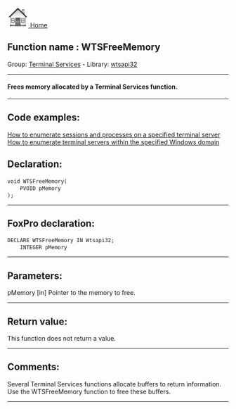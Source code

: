 [<img src="../../images/home.png"> Home ](https://github.com/VFPX/Win32API)  

## Function name : WTSFreeMemory
Group: [Terminal Services](../../functions_group.md#Terminal_Services)  -  Library: [wtsapi32](../../Libraries.md#wtsapi32)  
***  


#### Frees memory allocated by a Terminal Services function.

***  


## Code examples:
[How to enumerate sessions and processes on a specified terminal server](../../samples/sample_519.md)  
[How to enumerate terminal servers within the specified Windows domain](../../samples/sample_520.md)  

## Declaration:
```foxpro  
void WTSFreeMemory(
	PVOID pMemory
);  
```  
***  


## FoxPro declaration:
```foxpro  
DECLARE WTSFreeMemory IN Wtsapi32;
	INTEGER pMemory  
```  
***  


## Parameters:
pMemory 
[in] Pointer to the memory to free.   
***  


## Return value:
This function does not return a value.  
***  


## Comments:
Several Terminal Services functions allocate buffers to return information. Use the WTSFreeMemory function to free these buffers.  
  
***  

